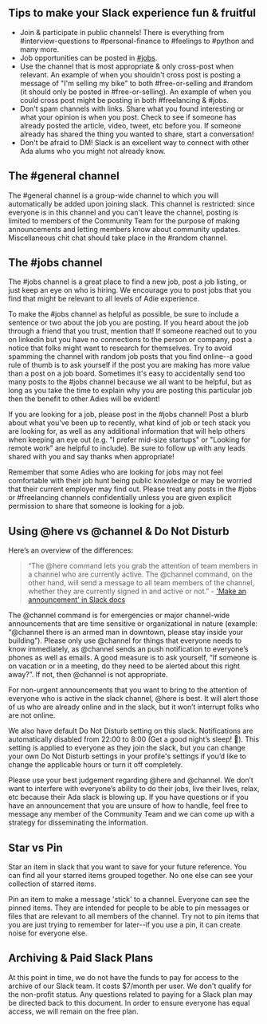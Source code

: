 
## Tips to make your Slack experience fun & fruitful
* Join & participate in public channels! There is everything from #interview-questions to #personal-finance to #feelings to #python and many more.
* Job opportunities can be posted in [#jobs](https://theadanetwork.slack.com/messages/jobs/).
* Use the channel that is most appropriate & only cross-post when relevant. An example of when you shouldn't cross post is posting a message of "I'm selling my bike" to both #free-or-selling and #random (it should only be posted in #free-or-selling). An example of when you could cross post might be posting in both #freelancing & #jobs. 
* Don't spam channels with links. Share what you found interesting or what your opinion is when you post. Check to see if someone has already posted the article, video, tweet, etc before you. If someone already has shared the thing you wanted to share, start a conversation!
* Don't be afraid to DM! Slack is an excellent way to connect with other Ada alums who you might not already know. 

## The #general channel
The #general channel is a group-wide channel to which you will automatically be added upon joining slack. This channel is restricted: since everyone is in this channel and you can't leave the channel, posting is limited to members of the Community Team for the purpose of making announcements and letting members know about community updates. Miscellaneous chit chat should take place in the #random channel.

## The #jobs channel
The #jobs channel is a great place to find a new job, post a job listing, or just keep an eye on who is hiring. We encourage you to post jobs that you find that might be relevant to all levels of Adie experience.

To make the #jobs channel as helpful as possible, be sure to include a sentence or two about the job you are posting. If you heard about the job through a friend that you trust, mention that! If someone reached out to you on linkedin but you have no connections to the person or company, post a notice that folks might want to research for themselves. Try to avoid spamming the channel with random job posts that you find online--a good rule of thumb is to ask yourself if the post you are making has more value than a post on a job board. Sometimes it's easy to accidentally send too many posts to the #jobs channel because we all want to be helpful, but as long as you take the time to explain why you are posting this particular job then the benefit to other Adies will be evident!

If you are looking for a job, please post in the #jobs channel! Post a blurb about what you've been up to recently, what kind of job or tech stack you are looking for, as well as any additional information that will help others when keeping an eye out (e.g. "I prefer mid-size startups" or "Looking for remote work" are helpful to include). Be sure to follow up with any leads shared with you and say thanks when appropriate!

Remember that some Adies who are looking for jobs may not feel comfortable with their job hunt being public knowledge or may be worried that their current employer may find out. Please treat any posts in the #jobs or #freelancing channels confidentially unless you are given explicit permission to share that someone is looking for a job. 

## Using @here vs @channel & Do Not Disturb
Here’s an overview of the differences:
> “The @here command lets you grab the attention of team members in a channel who are currently active. The @channel command, on the other hand, will send a message to all team members of the channel, whether they are currently signed in and active or not.”
> \- ['Make an announcement' in Slack docs](https://get.slack.help/hc/en-us/articles/202009646-Make-an-announcement)

The @channel command is for emergencies or major channel-wide announcements that are time sensitive or organizational in nature (example: “@channel there is an armed man in downtown, please stay inside your building”). Please only use @channel for things that everyone needs to know immediately, as @channel sends an push notification to everyone’s phones as well as emails. A good measure is to ask yourself, “If someone is on vacation or in a meeting, do they need to be alerted about this right away?”. If not, then @channel is not appropriate.

For non-urgent announcements that you want to bring to the attention of everyone who is active in the slack channel, @here is best. It will alert those of us who are already online and in the slack, but it won’t interrupt folks who are not online.

We also have default Do Not Disturb setting on this slack. Notifications are automatically disabled from 22:00 to 8:00 (Get a good night’s sleep! 👵). This setting is applied to everyone as they join the slack, but you can change your own Do Not Disturb settings in your profile's settings if you’d like to change the applicable hours or turn it off completely.

Please use your best judgement regarding @here and @channel. We don’t want to interfere with everyone’s ability to do their jobs, live their lives, relax, etc because their Ada slack is blowing up. If you have questions or if you have an announcement that you are unsure of how to handle, feel free to message any member of the Community Team and we can come up with a strategy for disseminating the information.

## Star vs Pin

Star an item in slack that you want to save for your future reference. You can find all your starred items grouped together. No one else can see your collection of starred items.

Pin an item to make a message 'stick' to a channel. Everyone can see the pinned items. They are intended for people to be able to pin messages or files that are relevant to all members of the channel. Try not to pin items that you are just trying to remember for later--if you use a pin, it can create noise for everyone else. 

## Archiving & Paid Slack Plans

At this point in time, we do not have the funds to pay for access to the archive of our Slack team. It costs $7/month per user. We don't qualify for the non-profit status. Any questions related to paying for a Slack plan may be directed back to this document. In order to ensure everyone has equal access, we will remain on the free plan.
